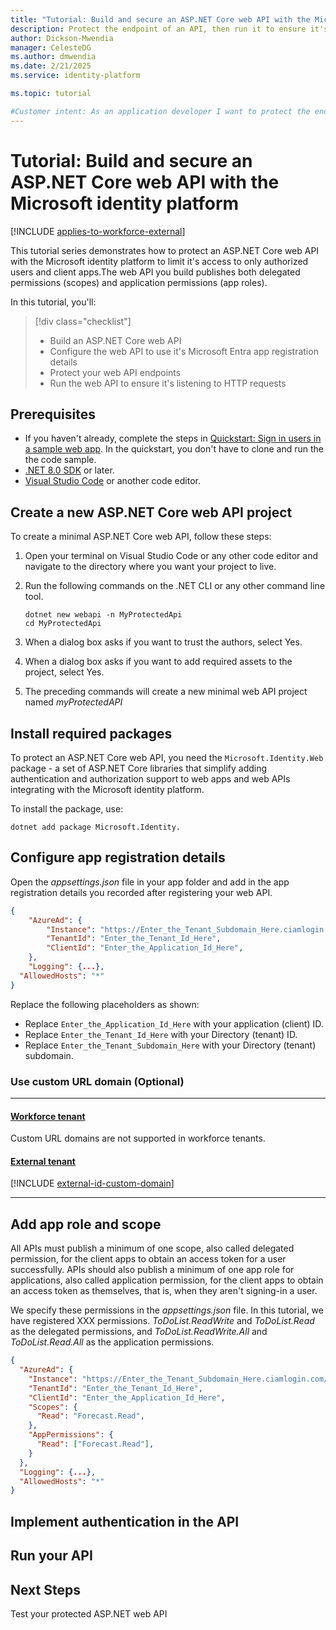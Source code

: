 ```yaml
---
title: "Tutorial: Build and secure an ASP.NET Core web API with the Microsoft identity platform"
description: Protect the endpoint of an API, then run it to ensure it's listening for HTTP requests.
author: Dickson-Mwendia
manager: CelesteDG
ms.author: dmwendia
ms.date: 2/21/2025
ms.service: identity-platform

ms.topic: tutorial

#Customer intent: As an application developer I want to protect the endpoint of my API and run it to ensure it is listening for HTTP requests
---
```


# Tutorial: Build and secure an ASP.NET Core web API with the Microsoft identity platform

[!INCLUDE [applies-to-workforce-external](../external-id/includes/applies-to-workforce-external.md)]

This tutorial series demonstrates how to protect an ASP.NET Core web API with the Microsoft identity platform to limit it's access to only authorized users and client apps.The web API you build publishes both delegated permissions (scopes) and application permissions (app roles).

In this tutorial, you'll:

> [!div class="checklist"]
>
>- Build an ASP.NET Core web API 
>- Configure the web API to use it's Microsoft Entra app registration details
>- Protect your web API endpoints
>- Run the web API to ensure it's listening to HTTP requests


## Prerequisites

- If you haven't already, complete the steps in [Quickstart: Sign in users in a sample web app](quickstart-web-app-sign-in.md?pivots=external&tabs=node-external). In the quickstart, you don't have to clone and run the the code sample.
- [.NET 8.0 SDK](https://dotnet.microsoft.com/download/dotnet) or later.
- [Visual Studio Code](https://code.visualstudio.com/download) or another code editor.

## Create a new ASP.NET Core web API project

To create a minimal ASP.NET Core web API, follow these steps:

1. Open your terminal on Visual Studio Code or any other code editor and navigate to the directory where you want your project to live.
1. Run the following commands on the .NET CLI or any other command line tool.

    ```dotnetcli
    dotnet new webapi -n MyProtectedApi
    cd MyProtectedApi
    ```
1. When a dialog box asks if you want to trust the authors, select Yes.

1. When a dialog box asks if you want to add required assets to the project, select Yes.

1. The preceding commands will create a new minimal web API project named *myProtectedAPI*

## Install required packages

To protect an ASP.NET Core web API, you need the `Microsoft.Identity.Web` package - a set of ASP.NET Core libraries that simplify adding authentication and authorization support to web apps and web APIs integrating with the Microsoft identity platform.

To install the package, use:

```dotnetcli
dotnet add package Microsoft.Identity.
```
## Configure app registration details

Open the *appsettings.json* file in your app folder and add in the app registration details you recorded after registering your web API.

```json
{
    "AzureAd": {
        "Instance": "https://Enter_the_Tenant_Subdomain_Here.ciamlogin.com/",
        "TenantId": "Enter_the_Tenant_Id_Here",
        "ClientId": "Enter_the_Application_Id_Here",
    },
    "Logging": {...},
  "AllowedHosts": "*"
}
```
Replace the following placeholders as shown:

- Replace `Enter_the_Application_Id_Here` with your application (client) ID.
- Replace `Enter_the_Tenant_Id_Here` with your Directory (tenant) ID.
- Replace `Enter_the_Tenant_Subdomain_Here` with your Directory (tenant) subdomain.

### Use custom URL domain (Optional)

---
#### [Workforce tenant](#tab/workforce-tenant)

Custom URL domains are not supported in workforce tenants.

#### [External tenant](#tab/external-tenant)

[!INCLUDE [external-id-custom-domain](./includes/use-custom-domain-url.md)] 

---

## Add app role and scope

All APIs must publish a minimum of one scope, also called delegated permission, for the client apps to obtain an access token for a user successfully. APIs should also publish a minimum of one app role for applications, also called application permission, for the client apps to obtain an access token as themselves, that is, when they aren't signing-in a user.

We specify these permissions in the *appsettings.json* file. In this tutorial, we have registered XXX permissions. *ToDoList.ReadWrite* and *ToDoList.Read* as the delegated permissions, and *ToDoList.ReadWrite.All* and *ToDoList.Read.All* as the application permissions.

```json
{
  "AzureAd": {
    "Instance": "https://Enter_the_Tenant_Subdomain_Here.ciamlogin.com/",
    "TenantId": "Enter_the_Tenant_Id_Here",
    "ClientId": "Enter_the_Application_Id_Here",
    "Scopes": {
      "Read": "Forecast.Read",
    },
    "AppPermissions": {
      "Read": ["Forecast.Read"],
    }
  },
  "Logging": {...},
  "AllowedHosts": "*"
}
```

## Implement authentication in the API


## 

## 

## 

## 

## 

## Run your API


## Next Steps

Test your protected ASP.NET web API
